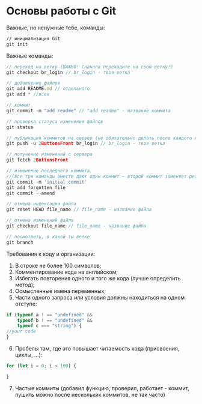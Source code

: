 # Основы работы с Git
Важные, но ненужные тебе, команды:
~~~cmd
// инициализация Git
git init
~~~
Важные команды:
~~~js
// переход на ветку (ВАЖНО! Сначала переходите на свою ветку!)
git checkout br_login // br_login - твоя ветка

// добавление файлов
git add README.md // отдельного
git add * //всех

// коммит
git commit -m "add readme" // "add readme" - название коммита

// проверка статуса изменения файлов
git status

// публикация коммитов на сервер (не обязательно делать после каждого коммита)
git push -u 2ButtonsFront br_login // br_login - твоя ветка

// получение изменений с сервера
git fetch 2ButtonsFront

// изменение последнего коммита
//(все три команды вместе дают один коммит — второй коммит заменяет результат первого)
git commit -m 'initial commit'
git add forgotten_file
git commit --amend

// отмена индексации файла
git reset HEAD file_name // file_name - название файла

// отмена изменений файла
git checkout file_name // file_name - название файла

// посмотреть, в какой ты ветке
git branch
~~~

Требования к коду и организации:
1. В строке не более 100 символов;
2. Комментирование кода на английском;
3. Избегать повторения одного и того же кода (лучше определить метод);
4. Осмысленные имена переменных;
5. Части одного запроса или условия должны находиться на одном отступе:
~~~JavaScript
if (typeof a ! == "undefined" &&
    typeof b ! == "undefined" &&
    typeof c === "string") { 
//your code
}
~~~
6. Пробелы там, где это повышает читаемость кода (присвоения, циклы, ...):  
~~~JavaScript
for (let i = 0; i < 100) {

}
~~~
7. Частые коммиты (добавил функцию, проверил, работает - коммит, пушить можно после нескольких коммитов, не так часто)